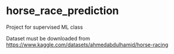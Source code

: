 # horse_race_prediction

Project for supervised ML class


Dataset must be downloaded from https://www.kaggle.com/datasets/ahmedabdulhamid/horse-racing
